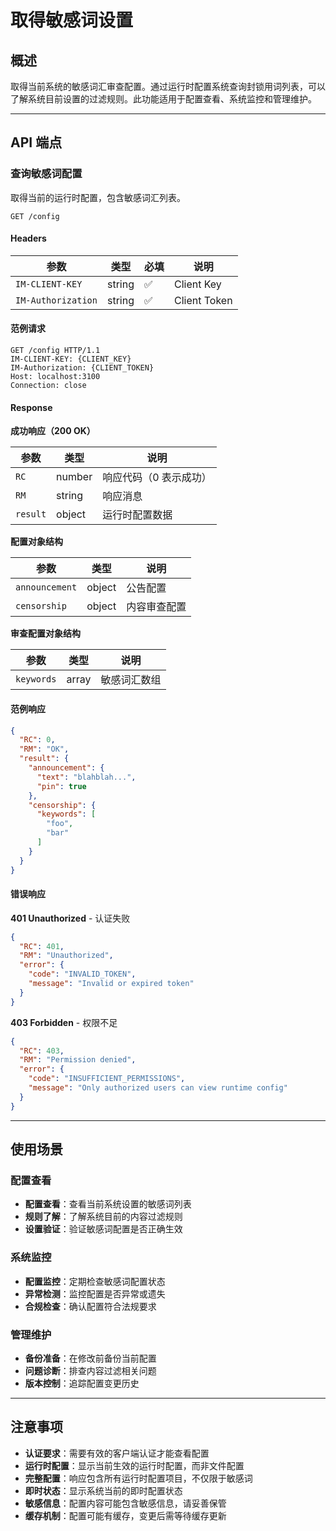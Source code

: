 # 取得敏感词设置

## 概述

取得当前系统的敏感词汇审查配置。通过运行时配置系统查询封锁用词列表，可以了解系统目前设置的过滤规则。此功能适用于配置查看、系统监控和管理维护。

------

## API 端点

### 查询敏感词配置

取得当前的运行时配置，包含敏感词汇列表。

```http
GET /config
```

#### Headers

| 参数               | 类型   | 必填 | 说明           |
| ------------------ | ------ | ---- | -------------- |
| `IM-CLIENT-KEY`    | string | ✅    | Client Key     |
| `IM-Authorization` | string | ✅    | Client Token   |

#### 范例请求

```http
GET /config HTTP/1.1
IM-CLIENT-KEY: {CLIENT_KEY}
IM-Authorization: {CLIENT_TOKEN}
Host: localhost:3100
Connection: close
```

#### Response

**成功响应（200 OK）**

| 参数     | 类型   | 说明                   |
| -------- | ------ | ---------------------- |
| `RC`     | number | 响应代码（0 表示成功） |
| `RM`     | string | 响应消息               |
| `result` | object | 运行时配置数据         |

**配置对象结构**

| 参数           | 类型   | 说明                          |
| -------------- | ------ | ----------------------------- |
| `announcement` | object | 公告配置                      |
| `censorship`   | object | 内容审查配置                  |

**审查配置对象结构**

| 参数       | 类型  | 说明                |
| ---------- | ----- | ------------------- |
| `keywords` | array | 敏感词汇数组        |

#### 范例响应

```json
{
  "RC": 0,
  "RM": "OK",
  "result": {
    "announcement": {
      "text": "blahblah...",
      "pin": true
    },
    "censorship": {
      "keywords": [
        "foo",
        "bar"
      ]
    }
  }
}
```

#### 错误响应

**401 Unauthorized** - 认证失败

```json
{
  "RC": 401,
  "RM": "Unauthorized",
  "error": {
    "code": "INVALID_TOKEN",
    "message": "Invalid or expired token"
  }
}
```

**403 Forbidden** - 权限不足

```json
{
  "RC": 403,
  "RM": "Permission denied",
  "error": {
    "code": "INSUFFICIENT_PERMISSIONS",
    "message": "Only authorized users can view runtime config"
  }
}
```

------

## 使用场景

### 配置查看
- **配置查看**：查看当前系统设置的敏感词列表
- **规则了解**：了解系统目前的内容过滤规则
- **设置验证**：验证敏感词配置是否正确生效

### 系统监控
- **配置监控**：定期检查敏感词配置状态
- **异常检测**：监控配置是否异常或遗失
- **合规检查**：确认配置符合法规要求

### 管理维护
- **备份准备**：在修改前备份当前配置
- **问题诊断**：排查内容过滤相关问题
- **版本控制**：追踪配置变更历史

------

## 注意事项

- **认证要求**：需要有效的客户端认证才能查看配置
- **运行时配置**：显示当前生效的运行时配置，而非文件配置
- **完整配置**：响应包含所有运行时配置项目，不仅限于敏感词
- **即时状态**：显示系统当前的即时配置状态
- **敏感信息**：配置内容可能包含敏感信息，请妥善保管
- **缓存机制**：配置可能有缓存，变更后需等待缓存更新